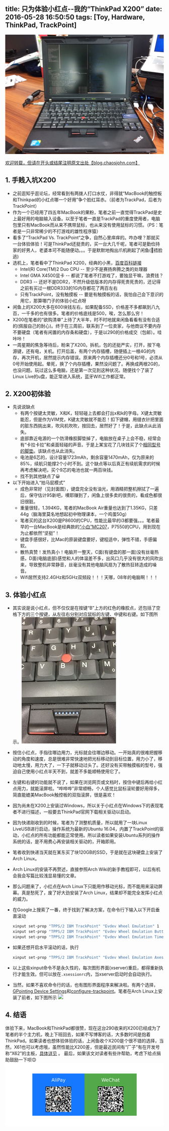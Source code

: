 title: 只为体验小红点--我的“ThinkPad X200”
date: 2016-05-28 16:50:50
tags: [Toy, Hardware, ThinkPad, TrackPoint]
---
![](My-ThinkPad-X200/my-thinkpad-x200.jpg)

[欢迎转载，但请在开头或结尾注明原文出处【blog.chaosjohn.com】](https://blog.chaosjohn.com/My-ThinkPad-X200.html)

## 1. 手贱入坑X200
* 之前逛知乎逛论坛，经常看到有两拨人打口水仗，非得就“MacBook的触控板和Thinkpad的小红点哪一个好用”争个脸红耳赤。（前者为TrackPad，后者为TrackPoint）
* 作为一个已经用了四五年MacBook的果粉，笔者之前一直觉得TrackPad是史上最好用的电脑输入设备。以至于笔者一直是TrackPad的重度使用者，电脑包里只有MacBook而从来不携带鼠标，也从来没有使用鼠标的习惯。（PS：笔者是一只非常稀少的不打游戏的雄性程序猿）
* 看多了“TrackPad Vs. TrackPoint“之争，自然心里痒痒的。咋办哩？那就买一台体验体验！可是ThinkPad还挺贵的，买一台大几千呢，笔者可是勤俭持家的好男人，老婆本可不能随便动。。。于是默默地掏出爪机刷起了闲鱼(🙈捂脸逃)
* 选机上，笔者看中了ThinkPad X200，经典的小黑，[百度百科链接](https://baike.baidu.com/link?url=n3PREfC3wS6VAZKa48VUOa1xtbTG1kaSIgMT4APJN-hmi9CyeGkcfN7E0XfUiSAQlOWXir4nap7KWQmTifFlPq) 
	* Intel(R) Core(TM)2 Duo CPU -- 至少不是赛扬奔腾之类的处理器
	* Intel GMA X4500显卡 -- 都说了笔者不打游戏了，要独显干嘛，浪费钱？
	* DDR3 -- 还好不是DDR2，不然升级低版本的内存得死贵死贵的，还记得之前有买过一根DDR333的1G内存都花了两百左右
	* 只有TrackPoint，没有触摸板 -- 要是有触摸板的话，我怕自己会下意识的用它，那算哪门子的体验小红点呀
* 闲鱼上的X200大多在600块钱左右，如果配备SSD，价格差不多都飙到八九百，一千多的也有很多。笔者的价格底线是500，唉，怎么那么穷！
* X200在笔者的“欲购清单”上待了大半年，时不时地就来闲鱼看看有没有合适的(佩服自己的耐心)。终于在三周前，联系到了一位卖家，与他商议不要内存不要硬盘（笔者有闲置的内存条和硬盘），于是以290的价格成交（包邮）。哇咔咔！
* 一周星期的焦急等待后，盼来了X200。拆机，包的还挺严实，打开，按下电源键，还有电，关机。打开后盖，有两个内存插槽，随便插上一根4G的内存，再次开机，居然提示内存错误。原来两个内存插槽还分0号和1号，必须从0号开始使用起。晕死，换了个内存插槽，果然没问题了。再换成两根2G的，也没问题。玩过这么多电脑，还是第一次见到这种状况。随便找个了装了Linux Live的u盘，能正常进入系统，蓝牙Wifi工作都正常。

## 2. X200初体验
* 先说说缺点
	* 有两个按键太灵敏，X和K，轻轻碰上去都会打出x和k的字母。X键太灵敏能忍，但是作为VIM党，K键太灵敏就不能忍！扣下键帽，用缝衣针把里面的脏东西挑出来，吹风机吹吹，按回去，居然好了！于是，此缺点从此消失。
	* 底部靠近电源的一个防滑橡胶脚垫掉了，电脑放在桌子上会不稳，经常会有“卡拉卡拉”和桌面轻碰的声音。于是上某宝花了几块钱买了个[相同型号的脚垫](https://item.taobao.com/item.htm?spm=a1z09.2.0.0.DLJQk6&id=521180341500&_u=songss92267)。该缺点也从此消失。
	* 电池是6芯的，设计容量1723mAh，剩余容量1470mAh，仅为原来的85%，续航只能撑2个小时不到。这个缺点等以后真正有续航需求的时候再考虑解决吧，买个9芯的电池也就一两百块钱。
	* 找不到其他缺点了😀
* 以下开始进入“拍马屁模式”
	* 成色非常好（见封面图），键盘完全没有油光，用酒精把整机擦拭了一遍后，保守估计95新吧，噢耶赚到了，闲鱼上很多卖的很贵的，看成色都很旧很脏。
	* 重量很轻，1.394KG，笔者的MacBook Air重量也达到了1.35KG，只差44g（脑海里莫名地想起初中物理课本，一个鸡蛋50g）
	* 笔者买的这台X200是P8600的CPU，性能比最早的i3都要强。。。笔者最早的一台MacBook是经典款的[“小白”MC207](https://detail.zol.com.cn/notebook/index218245.shtml)，P7550的CPU，用到现在为止都依然“坚挺”！
	* 键盘手感很好，比Mac的原装键盘要好，键程适中，弹性不错，手感偏软。
	* 散热真赞！发热真小！电脑开一整天，C面(有键盘的那一面)没有丝毫热感，D面(电脑底部)感觉和人的体温差不多，出风口几乎没有很大的风吹出来，导致整机非常静音，丝毫没有其他电脑风扇为了散热狂转造成的噪音。
	* Wifi居然支持2.4GHz和5GHz双频段！！！天哪，08年的电脑啊！！！

## 3. 体验小红点 
* 其实说是说小红点，但不仅仅是在按键“B”上方的红色的橡胶点，还包括了空格下方的三个按键，从左往右分别对应鼠标的左键、中键和右键。如下图所示。![](My-ThinkPad-X200/x200-trackpoint.jpg)
* 按住小红点，手指往哪边用力，光标就会往哪边移动。一开始真的很难把握移动的角度和速度，总是很难非常快速地把光标移动到目标位置，用力小了，移动地太慢，用力大了，一下子就移动过头了。还好没有买带触摸板的型号，强迫自己使用小红点半天不到，就差不多能顺畅使用它了。
* 左键和右键的功能就不说了，如果在浏览网页或文档时，按住中键后再给小红点用力，就能滚屏啦。“哗哗哗”非常顺畅，个人感觉比鼠标滚轮要好用得多，简直能媲美MacBook触控板的双指滚屏，很是喜欢！
* 因为尚未在X200上安装过Windows，所以关于小红点在Windows下的表现笔者不进行描述，一般要去ThinkPad官网下载相关驱动以启动。
* 因为快递刚收到的时候，笔者为了测整机质量，所以就用了一块Linux LiveUSB进行启动，操作系统为最新的Ubuntu 16.04，内置了TrackPoint的驱动，小红点的所有功能都能正常使用。所以读者如果安装Ubuntu系列的操作系统的话，是不用费心再安装相关驱动的，开箱即用。
* 笔者收到快递当天就在某东买了块120GB的SSD，于是就在这块硬盘上安装了Arch Linux。
* Arch Linux的安装不再赘述，直接参照Arch Wiki的新手教程即可，以后有机会我会写篇比较浅显易懂的文章。
* 那么问题来了，小红点在Arch Linux下只能用作移动光标，而不能用来滚动屏幕。真是愁死了，废了好大劲安装了Arch Linux，结果却不能完全发挥小红点的威力。
* 在Google上搜索了一番，终于找到了解决方案，在命令行下输入以下开启垂直滚动

	```bash 
	xinput set-prop "TPPS/2 IBM TrackPoint" "Evdev Wheel Emulation" 1 
	xinput set-prop "TPPS/2 IBM TrackPoint" "Evdev Wheel Emulation Button" 2 
	xinput set-prop "TPPS/2 IBM TrackPoint" "Evdev Wheel Emulation Timeout" 200
	``` 

* 如果还想开启水平滚动的话，执行

	```bash 
	xinput set-prop "TPPS/2 IBM TrackPoint" "Evdev Wheel Emulation Axes" 6 7 4 5
	```
	
* 以上这些xinput命令不是永久性的，每次图形界面(xserver)重启，都得重新执行才能生效。但可以放在`.xsessionrc`内，当xserver启动时会自动执行。
* 当然，如果不喜欢命令行的话，也有图形界面程序来解决啦。有两个选择，[GPointing Device Settings](https://live.gnome.org/GPointingDeviceSettings)和[configure-trackpoint](https://tpctl.sourceforge.net/configure-trackpoint.html)。笔者在Arch Linux上安装了前者，如下图所示 ![](https://www.thinkwiki.org/w/images/e/ee/Screenshot-GPointing_Device_Settings-TrackPoint.png)

## 4. 结语
体验下来，MacBook和ThinkPad都很赞，现在这台290收来的X200已经成为了笔者的半个主力机，晚上下班回去，如果不写博客的话，大多数时间是抱着ThinkPad。如果读者也想体验体验的话，上闲鱼收个X200是个很不错的选择，当然，X61也可以考虑哦，虽然性能比X200差，但是最近民间有“厂子”有在开发号称“X62”的主板，[具体详见](https://www.zhihu.com/question/33191167) 。
最后，如果该文对读者有些许帮助，考虑下给点捐助鼓励一下呗😊
![](hello-world/donate-me.png)
